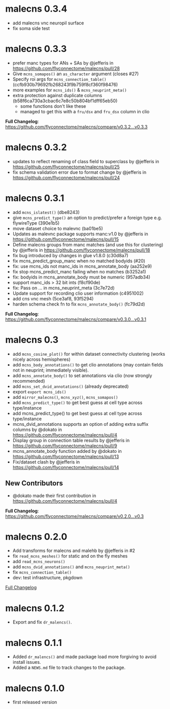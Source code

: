 # malecns 0.3.4

* add malecns vnc neuropil surface
* fix soma side test

# malecns 0.3.3

* prefer manc types for ANs + SAs by @jefferis in https://github.com/flyconnectome/malecns/pull/28
* Give `mcns_somapos()` an `as_character` argument (closes #27)
* Specify roi args for `mcns_connection_table()` (ccfb930b79692fb268243f9b759f8cf360f98476)
* more examples for `mcns_ids()` & `mcns_neuprint_meta()`
* extra protection against duplicate columns (b58f6ca730a3cbac6c7e8c50b804bf1dff65eb50)
    * some functions don't like these
    * managed to get this with a `fru/dsx` and `fru_dsx` column in clio

**Full Changelog**: https://github.com/flyconnectome/malecns/compare/v0.3.2...v0.3.3

# malecns 0.3.2

* updates to reflect renaming of class field to superclass 
  by @jefferis in https://github.com/flyconnectome/malecns/pull/25
* fix schema validation error due to format change 
  by @jefferis in https://github.com/flyconnectome/malecns/pull/24

# malecns 0.3.1

* add `mcns_islatest()` (dbe8243)
* give `mcns_predict_type()` an option to predict/prefer a foreign type e.g. 
  flywireType (390e1b5)
* move dataset choice to malevnc (ba01be5)
* Updates as malevnc package supports manc:v1.0 by @jefferis in 
  https://github.com/flyconnectome/malecns/pull/15
* Define malecns groups from manc matches (and use this for clustering) by 
  @jefferis in https://github.com/flyconnectome/malecns/pull/18
* fix bug introduced by changes in glue v1.8.0 (c30d8a7)
* fix mcns_predict_group_manc when no matched bodyids (#20)
* fix: use mcns_ids not manc_ids in mcns_annotate_body (aa252e9)
* fix stop mcns_predict_manc failing when no matches (b3252a1)
* fix: bodyids in mcns_annotate_body must be numeric (957adb34)
* support manc_ids > 32 bit ints (f8cf90de)
* fix: Pass on ... in mcns_neuprint_meta (3c7e72d)
* Update support for recording clio user information (c4951002)
* add cns vnc mesh (5ce3af8, 93f5294)
* harden schema check fn to fix `mcns_annotate_body()` (fc79d2d)

**Full Changelog**: https://github.com/flyconnectome/malecns/compare/v0.3.0...v0.3.1

# malecns 0.3

* add `mcns_cosine_plot()` for within dataset connectivity clustering (works nicely across hemispheres)
* add `mcns_body_annotations()` to get clio annotations (may contain fields not 
  in neuprint; immediately visible).
* add `mcns_annotate_body()` to set annotations via clio (now strongly recommended)
* add `mcns_set_dvid_annotations()` (already deprecated)
* export `export mcns_ids()`
* add `mirror_malecns()`, `mcns_xyz()`, `mcns_somapos()`
* add `mcns_predict_type()` to get best guess at cell type across type/instance
* add mcns_predict_type() to get best guess at cell type across type/instance
* mcns_dvid_annotations supports an option of adding extra suffix columns by @dokato in https://github.com/flyconnectome/malecns/pull/4
* Display group in connection table results by @jefferis in https://github.com/flyconnectome/malecns/pull/9
* mcns_annotate_body function added by @dokato in https://github.com/flyconnectome/malecns/pull/13
* Fix/dataset clash by @jefferis in https://github.com/flyconnectome/malecns/pull/14

## New Contributors
* @dokato made their first contribution in https://github.com/flyconnectome/malecns/pull/4

**Full Changelog**: https://github.com/flyconnectome/malecns/compare/v0.2.0...v0.3

# malecns 0.2.0

* Add transforms for malecns and malehb by @jefferis in #2
* fix `read_mcns_meshes()` for static and on the fly meshes
* add `read_mcns_neurons()`
* add `mcns_dvid_annotations()` and `mcns_neuprint_meta()`
* fix `mcns_connection_table()`
* dev: test infrastructure, pkgdown

[Full Changelog](https://github.com/flyconnectome/malecns/compare/v0.1.2...v0.2.0)

# malecns 0.1.2

* Export and fix `dr_malencs()`.

# malecns 0.1.1

* Added `dr_malencs()` and made package load more forgiving to avoid install 
  issues.
* Added a `NEWS.md` file to track changes to the package.

# malecns 0.1.0

* first released version
